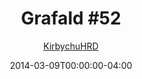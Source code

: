 ---
title: "Grafald #52"
type: "image"
date: 2014-03-09T00:00:00-04:00
draft: false
categories: ["Grafald"]
image_path: "../img/2014/52.png"
alt_text: ""
is_subpage: true
author: "[KirbychuHRD](https://cohost.org/KirbychuHRD)"
---